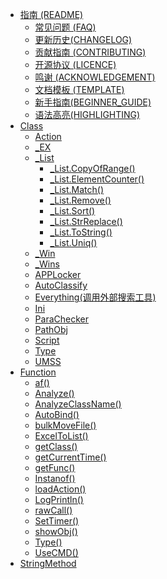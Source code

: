 -   [指南 (README)](README.md)
    -   [常见问题 (FAQ)](BeanLib_FQA.md)
    -   [更新历史(CHANGELOG)](更新历史(CHANGELOG).md)
    -   [贡献指南 (CONTRIBUTING)](BeanLib_CONTRIBUTING.md)
    -   [开源协议 (LICENCE)](LICENCE)
    -   [鸣谢 (ACKNOWLEDGEMENT)](BeanLib_ACKNOWLEDGEMENT.md)
    -   [文档模板 (TEMPLATE)](TEMPLATE.md)
    -   [新手指南(BEGINNER\_GUIDE)](新手指南(BEGINNER_GUIDE).md)
    -   [语法高亮(HIGHLIGHTING)](HIGHLIGHTING.md)
-   [Class](Action.md)
    -   [Action](Action.md)
    -   [\_EX](_EX.md)
    -   [\_List](_List.md)
        -   [\_List.CopyOfRange()](_List/_List.CopyOfRange().md)
        -   [\_List.ElementCounter()](_List/_List.ElementCounter().md)
        -   [\_List.Match()](Match().md)
        -   [\_List.Remove()](_List/_List.Remove().md)
        -   [\_List.Sort()](_List/_List.Sort().md)
        -   [\_List.StrReplace()](_List/_List.StrReplace().md)
        -   [\_List.ToString()](_List.ToString().md)
        -   [\_List.Uniq()](_List/_List.Uniq().md)
    -   [\_Win](_Win.md)
    -   [\_Wins](_Wins.md)
    -   [APPLocker](APPLocker.md)
    -   [AutoClassify](AutoClassify.md)
    -   [Everything(调用外部搜索工具)](Everything.md)
    -   [Ini](Ini.md)
    -   [ParaChecker](ParaChecker.md)
    -   [PathObj](PathObj.md)
    -   [Script](Script.md)
    -   [Type](Type.md)
    -   [UMSS](UMSS.md)
-   [Function](Function.md)
	-   [af()](af().md)
	-   [Analyze()](Analyze().md)
	-   [AnalyzeClassName()](AnalyzeClassName().md)
	-   [AutoBind()](AutoBind().md)
	-   [bulkMoveFile()](bulkMoveFile.md)
	-   [ExcelToList()](ExcelToList().md)
	-   [getClass()](getClass().md)
	-   [getCurrentTime()](getCurrentTime.md)
	-   [getFunc()](getFunc.md)
	-   [Instanof()](Instanof().md)
	-   [loadAction()](loadAction().md)
	-   [LogPrintln()](LogPrintln().md)
	-   [rawCall()](rawCall.md)
	-   [SetTimer()](SetTimer.md)
	-   [showObj()](showObj().md)
	-   [Type()](Type().md)
	-   [UseCMD()](UseCMD.md)
-   [StringMethod](StringMethod.md)